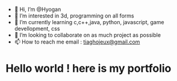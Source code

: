 - 👋 Hi, I’m @Hyogan
- 👀 I’m interested in 3d, programming on all forms
- 🌱 I’m currently learning c,c++,java, python, javascript, game devellopment, css
- 💞️ I’m looking to collaborate on as much project as possible
- 📫 How to reach me email : tiaghojeux@gmail.com

<!---
Hyogan/Hyogan is a ✨ special ✨ repository because its `README.md` (this file) appears on your GitHub profile.
You can click the Preview link to take a look at your changes.
--->

<h1>Hello world ! here is my portfolio</h1
[![Anurag's GitHub stats](https://github-readme-stats.vercel.app/api?username=Hyogan)](https://github.com/anuraghazra/github-readme-stats)
